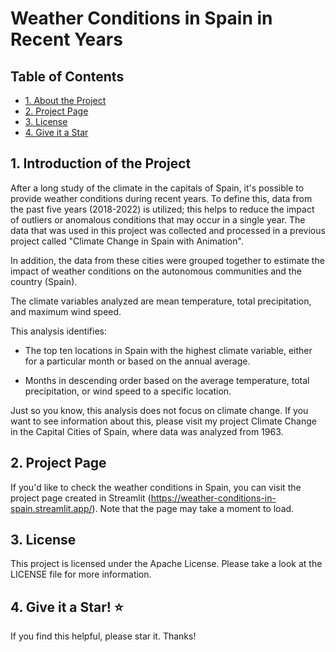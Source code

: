 # Weather Conditions in Spain in Recent Years

<a name="repository_2"></a>
## Table of Contents
* [1. About the Project](#1_r_2)
* [2. Project Page](#2_r_2)
* [3. License](#3_r_2)
* [4. Give it a Star](#4_r_2)


<a name="1_r_2"></a>
## 1. Introduction of the Project

After a long study of the climate in the capitals of Spain, it's possible to provide weather conditions during recent years. To define this, data from the past five years (2018-2022) is utilized; this helps to reduce the impact of outliers or anomalous conditions that may occur in a single year. The data that was used in this project was collected and processed in a previous project called "Climate Change in Spain with Animation". 

In addition, the data from these cities were grouped together to estimate the impact of weather conditions on the autonomous communities and the country (Spain).

The climate variables analyzed are mean temperature, total precipitation, and maximum wind speed. 

This analysis identifies:

- The top ten locations in Spain with the highest climate variable, either for a particular month or based on the annual average.

- Months in descending order based on the average temperature, total precipitation, or wind speed to a specific location.
    
Just so you know, this analysis does not focus on climate change. If you want to see information about this, please visit my project Climate Change in the Capital Cities of Spain, where data was analyzed from 1963.

<a name="2_r_2"></a>
## 2. Project Page

If you'd like to check the weather conditions in Spain, you can visit the project page created in Streamlit (https://weather-conditions-in-spain.streamlit.app/). Note that the page may take a moment to load. 

<a name="3_r_2"></a>
## 3. License 
This project is licensed under the Apache License. Please take a look at the LICENSE file for more information.

<a name="4_r_2"></a>
## 4. Give it a Star! ⭐ 
If you find this helpful, please star it. Thanks!

